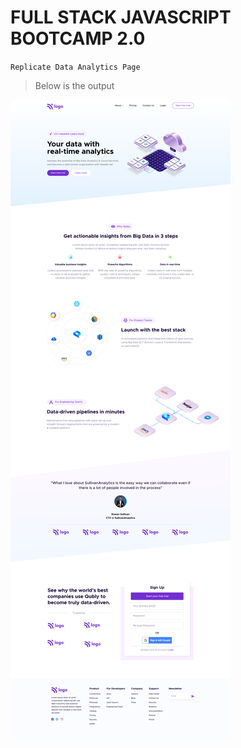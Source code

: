 # FULL STACK JAVASCRIPT BOOTCAMP 2.0

`Replicate Data Analytics Page`

>Below is the output

![Project 6](./Data%20Analytics%20Landing%20page.png)

